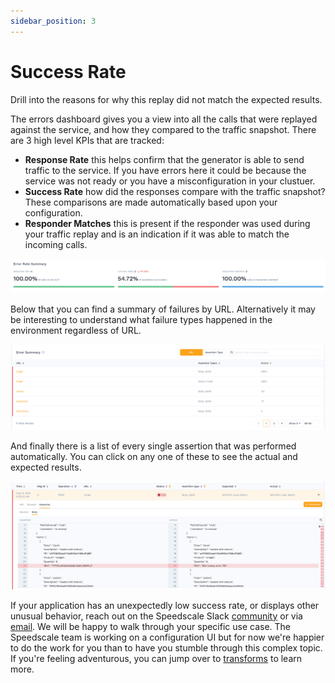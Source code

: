 ```yaml
---
sidebar_position: 3
---
```


# Success Rate

Drill into the reasons for why this replay did not match the expected results.

The errors dashboard gives you a view into all the calls that were replayed against the service, and how they compared to the traffic snapshot. There are 3 high level KPIs that are tracked:

* **Response Rate** this helps confirm that the generator is able to send traffic to the service. If you have errors here it could be because the service was not ready or you have a misconfiguration in your clustuer.
* **Success Rate** how did the responses compare with the traffic snapshot? These comparisons are made automatically based upon your configuration.
* **Responder Matches** this is present if the responder was used during your traffic replay and is an indication if it was able to match the incoming calls.

![](./screen-shot-2021-08-13-at-11.52.26-am.png)

Below that you can find a summary of failures by URL. Alternatively it may be interesting to understand what failure types happened in the environment regardless of URL.

![Errors by URL](./screen-shot-2021-08-13-at-11.52.46-am.png)

And finally there is a list of every single assertion that was performed automatically. You can click on any one of these to see the actual and expected results.

![Assertion with Side by Side Diff](./screen-shot-2021-08-13-at-11.53.15-am.png)

If your application has an unexpectedly low success rate, or displays other unusual behavior, reach out on the Speedscale Slack [community](http://slack.speedscale.com) or via [email](mailto:support@speedscale.com). We will be happy to walk through your specific use case. The Speedscale team is working on a configuration UI but for now we're happier to do the work for you than to have you stumble through this complex topic. If you're feeling adventurous, you can jump over to [transforms](../../../configuration/transform-traffic/README.md) to learn more.
